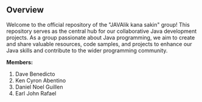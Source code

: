 
## Overview

Welcome to the official repository of the "JAVAlik kana sakin" group! This repository serves as the central hub for our collaborative Java development projects. As a group passionate about Java programming, we aim to create and share valuable resources, code samples, and projects to enhance our Java skills and contribute to the wider programming community.

**Members:**

1. Dave Benedicto
2. Ken Cyron Abentino
3. Daniel Noel Guillen
4. Earl John Rafael
